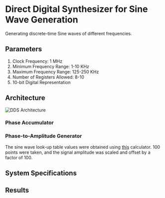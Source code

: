 # Direct Digital Synthesizer for Sine Wave Generation
Generating discrete-time Sine waves of different frequencies.

## Parameters
<ol>
<li>Clock Frequency: 1 MHz</li>
<li>Minimum Frequency Range: 1-10 KHz</li>
<li>Maximum Frequency Range: 125-250 KHz</li> 
<li>Number of Registers Allowed: 8-10</li>
<li>10-bit Digital Representation</li>
</ol>

## Architecture

![DDS Architecture](https://www.analog.com/en/_/media/images/analog-dialogue/en/volume-38/number-3/articles/all-about-direct-digital-synthesis/dds_fig-05.gif?rev=586c84e827e942878b561a6f41bf3892&sc_lang=en)

### Phase Accumulator

### Phase-to-Amplitude Generator
The sine wave look-up table values were obtained using [this](https://deepbluembedded.com/sine-lookup-table-generator-calculator/) calculator. 100 points were taken, and the signal amplitude was scaled and offset by a factor of 100.

## System Specifications

## Results
